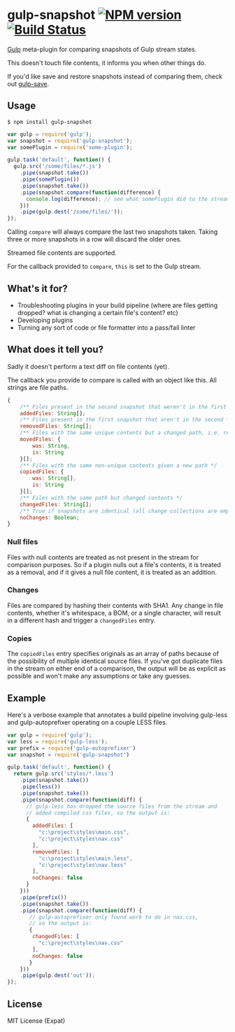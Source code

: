 # gulp-snapshot [![NPM version][npm-image]][npm-url] [![Build Status][travis-image]][travis-url]
[Gulp](http://gulpjs.com/) meta-plugin for comparing snapshots of Gulp stream states. 

This doesn't touch file contents, it informs you when other things do.

If you'd like save and restore snapshots instead of comparing them, check out [gulp-save](https://www.npmjs.com/package/gulp-save).

## Usage
`$ npm install gulp-snapshot`

```javascript
var gulp = require('gulp');
var snapshot = require('gulp-snapshot');
var somePlugin = require('some-plugin');

gulp.task('default', function() {
  gulp.src('/some/files/*.js')
    .pipe(snapshot.take())
    .pipe(somePlugin())
    .pipe(snapshot.take())
    .pipe(snapshot.compare(function(difference) {
      console.log(difference); // see what somePlugin did to the stream
    }))
    .pipe(gulp.dest('/some/files/'));
});
```

Calling `compare` will always compare the last two snapshots taken. Taking three or more snapshots in a row will discard the older ones.

Streamed file contents are supported.

For the callback provided to `compare`, `this` is set to the Gulp stream.

## What's it for?
* Troubleshooting plugins in your build pipeline (where are files getting dropped? what is changing a certain file's content? etc)
* Developing plugins
* Turning any sort of code or file formatter into a pass/fail linter

## What does it tell you?
Sadly it doesn't perform a text diff on file contents (yet).

The callback you provide to compare is called with an object like this. All strings are file paths.

```javascript
{
    /** Files present in the second snapshot that weren't in the first */
    addedFiles: String[];
    /** Files present in the first snapshot that aren't in the second */
    removedFiles: String[];
    /** Files with the same unique contents but a changed path, i.e. renames */
    movedFiles: {
        was: String,
        is: String
    }[];
    /** Files with the same non-unique contents given a new path */
    copiedFiles: {
        was: String[],
        is: String
    }[];
    /** Files with the same path but changed contents */
    changedFiles: String[];
    /** True if snapshots are identical (all change collections are empty) */
    noChanges: Boolean;
}
```

### Null files
Files with null contents are treated as not present in the stream for comparison purposes. So if a plugin nulls out a file's contents, it is treated as a removal, and if it gives a null file content, it is treated as an addition.

### Changes
Files are compared by hashing their contents with SHA1. Any change in file contents, whether it's whitespace, a BOM, or a single character, will result in a different hash and trigger a `changedFiles` entry. 

### Copies
The `copiedFiles` entry specifies originals as an array of paths because of the possibility of multiple identical source files. If you've got duplicate files in the stream on either end of a comparison, the output will be as explicit as possible and won't make any assumptions or take any guesses.

## Example
Here's a verbose example that annotates a build pipeline involving gulp-less and gulp-autoprefixer operating on a couple LESS files.

```javascript
var gulp = require('gulp');
var less = require('gulp-less');
var prefix = require('gulp-autoprefixer')
var snapshot = require('gulp-snapshot')

gulp.task('default', function() {
  return gulp.src('styles/*.less')
    .pipe(snapshot.take())
    .pipe(less())
    .pipe(snapshot.take())
    .pipe(snapshot.compare(function(diff) {
      // gulp-less has dropped the source files from the stream and
	  // added compiled css files, so the output is:
      {
        addedFiles: [
          "c:\project\styles\main.css",
          "c:\project\styles\nav.css"
        ],
        removedFiles: [
          "c:\project\styles\main.less",
          "c:\project\styles\nav.less"
        ],
        noChanges: false
      }
    }))
    .pipe(prefix())
    .pipe(snapshot.take())
    .pipe(snapshot.compare(function(diff) {
       // gulp-autoprefixer only found work to do in nav.css,
	   // so the output is:
       {
        changedFiles: [
          "c:\project\styles\nav.css"
        ],
        noChanges: false
       }
    }))
    .pipe(gulp.dest('out'));
});
```

## License
MIT License (Expat)

[npm-url]: https://npmjs.org/package/gulp-snapshot
[npm-image]: https://img.shields.io/npm/v/gulp-snapshot.svg?style=flat
[travis-url]: https://travis-ci.org/jwbay/gulp-snapshot
[travis-image]: https://travis-ci.org/jwbay/gulp-snapshot.svg?branch=master
